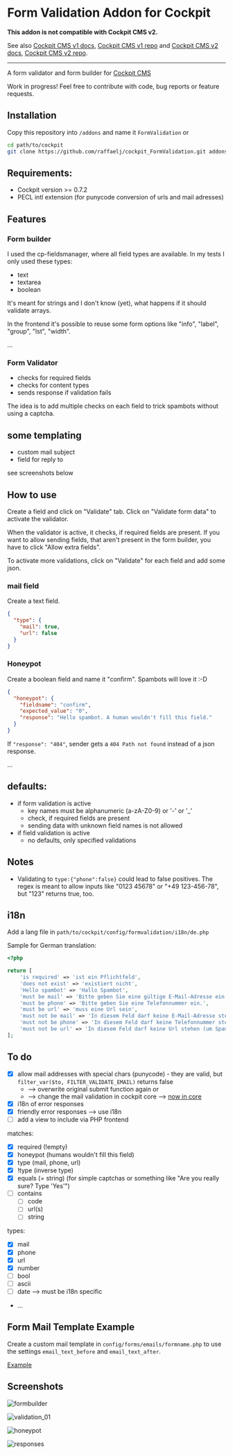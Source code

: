 # Form Validation Addon for Cockpit

**This addon is not compatible with Cockpit CMS v2.**

See also [Cockpit CMS v1 docs](https://v1.getcockpit.com/documentation), [Cockpit CMS v1 repo](https://github.com/agentejo/cockpit) and [Cockpit CMS v2 docs](https://getcockpit.com/documentation/), [Cockpit CMS v2 repo](https://github.com/Cockpit-HQ/Cockpit).

---

A form validator and form builder for [Cockpit CMS](https://github.com/agentejo/cockpit)

Work in progress! Feel free to contribute with code, bug reports or feature requests.

## Installation

Copy this repository into `/addons` and name it `FormValidation` or

```bash
cd path/to/cockpit
git clone https://github.com/raffaelj/cockpit_FormValidation.git addons/FormValidation
```

## Requirements:

* Cockpit version >= 0.7.2
* PECL intl extension (for punycode conversion of urls and mail adresses)

## Features

### Form builder

I used the cp-fieldsmanager, where all field types are available. In my tests I only used these types:

* text
* textarea
* boolean

It's meant for strings and I don't know (yet), what happens if it should validate arrays.

In the frontend it's possible to reuse some form options like "info", "label", "group", "lst", "width".

...

### Form Validator

* checks for required fields
* checks for content types
* sends response if validation fails

The idea is to add multiple checks on each field to trick spambots without using a captcha.

## some templating

* custom mail subject
* field for reply to

see screenshots below

## How to use

Create a field and click on "Validate" tab. Click on "Validate form data" to activate the validator.

When the validator is active, it checks, if required fields are present. If you want to allow sending fields, that aren't present in the form builder, you have to click "Allow extra fields".

To activate more validations, click on "Validate" for each field and add some json.

### mail field

Create a text field.

```json
{
  "type": {
    "mail": true,
    "url": false
  }
}
```

### Honeypot

Create a boolean field and name it "confirm". Spambots will love it :-D

```json
{
  "honeypot": {
    "fieldname": "confirm",
    "expected_value": "0",
    "response": "Hello spambot. A human wouldn't fill this field."
  }
}
```

If `"response": "404"`, sender gets a `404 Path not found` instead of a json response.

...



## defaults:

* if form validation is active
  * key names must be alphanumeric (a-zA-Z0-9) or '-' or '_'
  * check, if required fields are present
  * sending data with unknown field names is not allowed
* if field validation is active
  * no defaults, only specified validations

## Notes

* Validating to `type:{"phone":false}` could lead to false positives. The regex is meant to allow inputs like "0123 45678" or "+49 123-456-78", but "123" returns true, too.

## i18n

Add a lang file in `path/to/cockpit/config/formvalidation/i18n/de.php`

Sample for German translation:

```php
<?php

return [
    'is required' => 'ist ein Pflichtfeld',
    'does not exist' => 'existiert nicht',
    'Hello spambot' => 'Hallo Spambot',
    'must be mail' => 'Bitte geben Sie eine gültige E-Mail-Adresse ein.',
    'must be phone' => 'Bitte geben Sie eine Telefonnummer ein.',
    'must be url' => 'muss eine Url sein',
    'must not be mail' => 'In diesem Feld darf keine E-Mail-Adresse stehen (um Spambots zu verwirren).',
    'must not be phone' => 'In diesem Feld darf keine Telefonnummer stehen (um Spambots zu verwirren).',
    'must not be url' => 'In diesem Feld darf keine Url stehen (um Spambots zu verwirren).'
];
```

## To do

* [x] allow mail addresses with special chars (punycode) - they are valid, but `filter_var($to, FILTER_VALIDATE_EMAIL)` returns false
  * --> overwrite original submit function again or
  * --> change the mail validation in cockpit core --> [now in core](https://github.com/agentejo/cockpit/commit/745df212d02be2609b5d13ff81aaa4226f68fb32)
* [x] i18n of error responses
* [x] friendly error responses --> use i18n
* [ ] add a view to include via PHP frontend

matches:

  * [x] required (!empty)
  * [x] honeypot (humans wouldn't fill this field)
  * [x] type (mail, phone, url)
  * [x] !type (inverse type)
  * [x] equals (= string) (for simple captchas or something like "Are you really sure? Type 'Yes'")
  * [ ] contains
    * [ ] code
    * [ ] url(s)
    * [ ] string
  
types:

  * [x] mail
  * [x] phone
  * [x] url
  * [x] number
  * [ ] bool
  * [ ] ascii
  * [ ] date --> must be i18n specific
  * ...

## Form Mail Template Example

Create a custom mail template in `config/forms/emails/formname.php` to use the settings `email_text_before` and `email_text_after`.

[Example](/templates/emails/contactform.php)

## Screenshots

![formbuilder](https://user-images.githubusercontent.com/13042193/45387246-cb872400-b615-11e8-975a-5964e4b8a08b.png)

![validation_01](https://user-images.githubusercontent.com/13042193/45387250-cc1fba80-b615-11e8-9b7c-e8e04308a0f9.png)

![honeypot](https://user-images.githubusercontent.com/13042193/45387248-cc1fba80-b615-11e8-9ce6-81fc2993078a.png)

![responses](https://user-images.githubusercontent.com/13042193/45387249-cc1fba80-b615-11e8-95ea-f1bd4d9f8b35.png)
